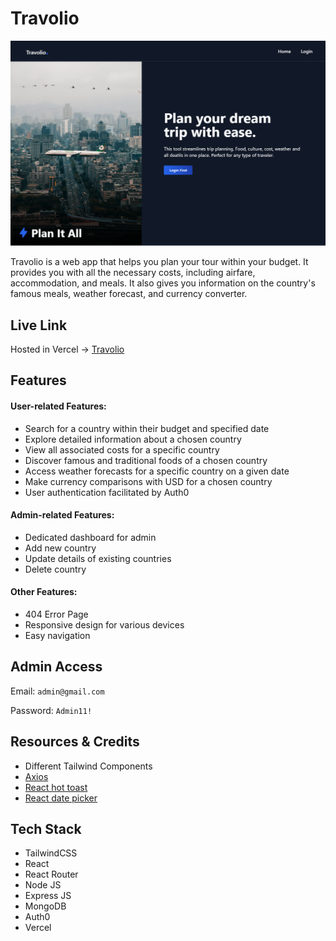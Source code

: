 # Travolio

<img src="./src/Assets/Travolio.png" alt="Home">

Travolio is a web app that helps you plan your tour within your budget. It provides you with all the necessary costs, including airfare, accommodation, and meals. It also gives you information on the country's famous meals, weather forecast, and currency converter.

## Live Link

Hosted in Vercel -> [Travolio](https://travolio.vercel.app/)

## Features

#### User-related Features:

- Search for a country within their budget and specified date
- Explore detailed information about a chosen country
- View all associated costs for a specific country
- Discover famous and traditional foods of a chosen country
- Access weather forecasts for a specific country on a given date
- Make currency comparisons with USD for a chosen country
- User authentication facilitated by Auth0

#### Admin-related Features:

- Dedicated dashboard for admin
- Add new country
- Update details of existing countries
- Delete country

#### Other Features:

- 404 Error Page
- Responsive design for various devices
- Easy navigation

## Admin Access

Email: `admin@gmail.com`

Password: `Admin11!`

## Resources & Credits

- Different Tailwind Components
- [Axios](https://axios-http.com/)
- [React hot toast](https://react-hot-toast.com/)
- [React date picker](https://reactdatepicker.com/)

## Tech Stack

- TailwindCSS
- React
- React Router
- Node JS
- Express JS
- MongoDB
- Auth0
- Vercel
